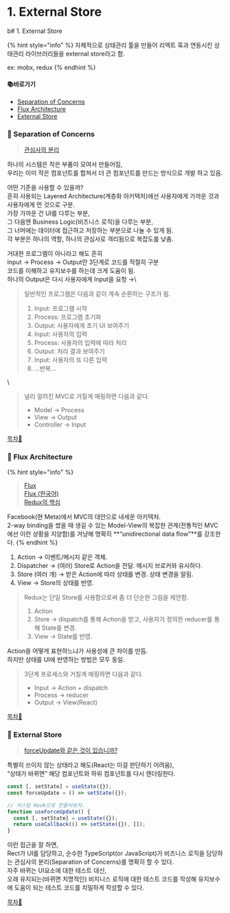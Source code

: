# 1. External Store

b# 1. External Store

{% hint style="info" %}
자체적으로 상태관리 툴을 만들어 리엑트 훅과 연동시킨 상태관리 라이브러리들을 external store라고 함.

ex: mobx, redux
{% endhint %}

#### 📚바로가기

* [Separation of Concerns](1.-external-store.md#separation-of-concerns)
* [Flux Architecture](1.-external-store.md#flux-architecture)
* [External Store](1.-external-store.md#external-store)

### 📍 Separation of Concerns

> [관심사의 분리](https://ko.wikipedia.org/wiki/%EA%B4%80%EC%8B%AC%EC%82%AC\_%EB%B6%84%EB%A6%AC)

하나의 시스템은 작은 부품이 모여서 만들어짐,\
우리는 이미 작은 컴포넌트를 합쳐서 더 큰 컴포넌트를 만드는 방식으로 개발 하고 있음.

어떤 기준을 사용할 수 있을까?\
흔히 사용되는 Layered Architecture(계층화 아키텍처)에선 사용자에게 가까운 것과 사용자에게 먼 것으로 구분.\
가장 가까운 건 UI를 다루는 부분,\
그 다음엔 Business Logic(비즈니스 로직)을 다루는 부분,\
그 너머에는 데이터에 접근하고 저장하는 부분으로 나눌 수 있게 됨.\
각 부분은 하나의 역할, 하나의 관심사로 격리됨으로 복잡도를 낮춤.

거대한 프로그램이 아니라고 해도 흔히\
Input → Process → Output란 3단계로 코드를 적절히 구분\
코드를 이해하고 유지보수를 하는데 크게 도움이 됨.\
하나의 Output은 다시 사용자에게 Input을 요청 →\\

> 일반적인 프로그램은 다음과 같이 계속 순환하는 구조가 됨.
>
> 1. Input: 프로그램 시작
> 2. Process: 프로그램 초기화
> 3. Output: 사용자에게 초기 UI 보여주기
> 4. Input: 사용자의 입력
> 5. Process: 사용자의 입력에 따라 처리
> 6. Output: 처리 결과 보여주기
> 7. Input: 사용자의 또 다른 입력
> 8. …반복…

\


> 널리 알려진 MVC로 거칠게 매핑하면 다음과 같다.
>
> * Model → Process
> * View → Output
> * Controller → Input

[목차🔺](1.-extemal-store.md#undefined)

### 📍 Flux Architecture

{% hint style="info" %}
> [Flux](https://facebook.github.io/flux/docs/in-depth-overview/)\
> [Flux (한국어)](https://haruair.github.io/flux/docs/overview.html)\
> [Redux의 핵심](https://ko.redux.js.org/tutorials/essentials/part-1-overview-concepts)

Facebook(현 Meta)에서 MVC의 대안으로 내세운 아키텍처.\
2-way binding을 썼을 때 생길 수 있는 Model-View의 복잡한 관계(전통적인 MVC에선 이런 상황을 지양함)를 겨냥해 명확히 \*\*“unidirectional data flow”\*\*를 강조한다.
{% endhint %}

1. Action → 이벤트/메시지 같은 객체.
2. Dispatcher → (여러) Store로 Action을 전달. 메시지 브로커와 유사하다.
3. Store (여러 개) → 받은 Action에 따라 상태를 변경. 상태 변경을 알림.
4. View → Store의 상태를 반영.

> Redux는 단일 Store를 사용함으로써 좀 더 단순한 그림을 제안함.
>
> 1. Action
> 2. Store → dispatch를 통해 Action을 받고, 사용자가 정의한 reducer를 통해 State를 변경.
> 3. View → State를 반영.

Action을 어떻게 표현하느냐가 사용성에 큰 차이를 만듬.\
하지만 상태를 UI에 반영하는 방법은 모두 동일.

> 3단계 프로세스와 거칠게 매핑하면 다음과 같다.
>
> * Input → Action + dispatch
> * Process → reducer
> * Output → View(React)

[목차🔺](6.-extemal-store.md#undefined)

### 📍 External Store

> [forceUpdate와 같은 것이 있습니까?](https://ko.reactjs.org/docs/hooks-faq.html#is-there-something-like-forceupdate)

특별히 쓰이지 않는 상태라고 해도(React는 이걸 판단하기 어려움),\
“상태가 바뀌면” 해당 컴포넌트와 하위 컴포넌트를 다시 렌더링한다.

```typescript
const [, setState] = useState({});
const forceUpdate = () => setState({});

// 커스텀 Hook으로 만들어보자.
function useForceUpdate() {
  const [, setState] = useState({});
  return useCallback(() => setState({}), []);
}
```

이런 접근을 잘 하면,\
Rect가 UI를 담당하고, 순수한 TypeScript(or JavaScript)가 비즈니스 로직을 담당하는 관심사의 분리(Separation of Concerns)를 명확히 할 수 있다.\
자주 바뀌는 UI요소에 대한 테스트 대신,\
오래 유지되는(바뀌면 치명적인) 비지니스 로직에 대한 테스트 코드를 작성해 유지보수에 도움이 되는 테스트 코드를 치밀하게 작성할 수 있다.

[목차🔺](1.-extemal-store.md#undefined)
